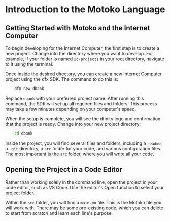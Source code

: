 # Introduction to the Motoko Language

## Getting Started with Motoko and the Internet Computer

To begin developing for the Internet Computer, the first step is to create a new project. Change into the directory where you want to develop. For example, if your folder is named `ic-projects` in your root directory, navigate to it using the terminal.

Once inside the desired directory, you can create a new Internet Computer project using the dfx SDK. The command to do this is:

```bash
    dfx new dbank
```

Replace `dbank` with your preferred project name. After running this command, the SDK will set up all required files and folders. This process may take a few minutes depending on your computer's speed.

When the setup is complete, you will see the dfinity logo and confirmation that the project is ready. Change into your new project directory:

```bash
    cd dbank
```

Inside the project, you will find several files and folders, including a `readme`, a `.git` directory, a `src` folder for your code, and various configuration files. The most important is the `src` folder, where you will write all your code.

## Opening the Project in a Code Editor

Rather than working solely in the command line, open the project in your code editor, such as VS Code. Use the editor's Open function to select your project folder.

Within the `src` folder, you will find a `main.mo` file. This is the Motoko file you will work with. There may be some pre-existing code, which you can delete to start from scratch and learn each line's purpose.
